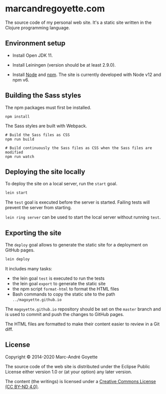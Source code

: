 # marcandregoyette.com

The source code of my personal web site. It's a static site written in the Clojure programming language.

## Environment setup

- Install Open JDK 11.

- Install Leiningen (version should be at least 2.9.0).

- Install [Node](https://nodejs.org) and [npm](https://www.npmjs.com/). The site is currently developed with Node v12 and npm v6.

## Building the Sass styles

The npm packages must first be installed.

``` shell
npm install
```

The Sass styles are built with Webpack.

``` shell
# Build the Sass files as CSS
npm run build

# Build continuously the Sass files as CSS when the Sass files are modified
npm run watch
```

## Deploying the site locally

To deploy the site on a local server, run the `start` goal.

```sh
lein start
```

The `test` goal is executed before the server is started. Failing tests will prevent the server from starting.

`lein ring server` can be used to start the local server without running `test`.

## Exporting the site

The `deploy` goal allows to generate the static site for a deployment on GitHub pages.

```sh
lein deploy
```

It includes many tasks:

- the lein goal `test` is executed to run the tests
- the lein goal `export` to generate the static site
- the npm script `format-html` to format the HTML files
- Bash commands to copy the static site to the path `../magoyette.github.io`

The `magoyette.github.io` repository should be set on the `master` branch and is used to commit and push the changes to GitHub pages.

The HTML files are formatted to make their content easier to review in a Git diff.

## License

Copyright © 2014-2020 Marc-André Goyette

The source code of the web site is distributed under the Eclipse Public License either version 1.0 or (at your option) any later version.

The content (the writings) is licensed under a [Creative Commons License (CC BY-ND 4.0)](https://creativecommons.org/licenses/by-nd/4.0/).
